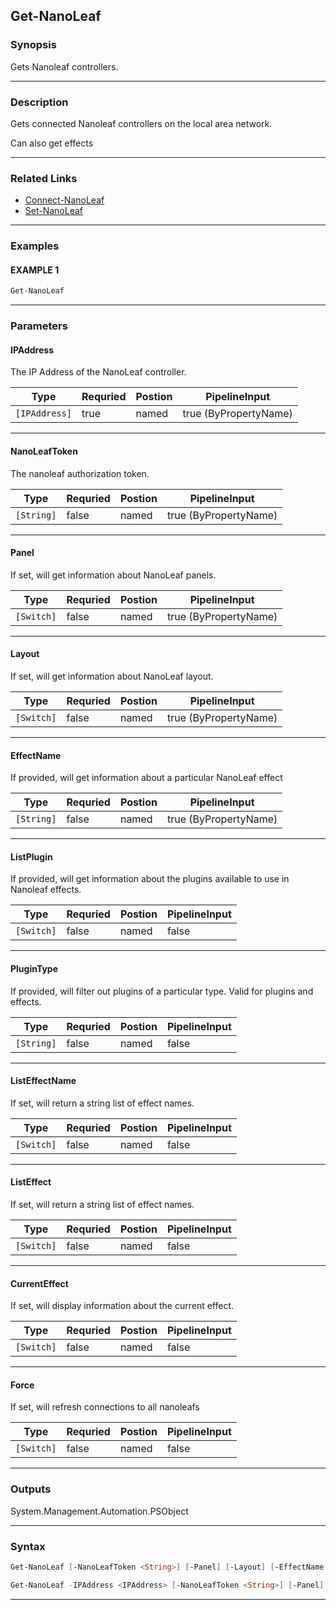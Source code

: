 
Get-NanoLeaf
------------
### Synopsis
Gets Nanoleaf controllers.

---
### Description

Gets connected Nanoleaf controllers on the local area network.

Can also get effects

---
### Related Links
* [Connect-NanoLeaf](Connect-NanoLeaf.md)
* [Set-NanoLeaf](Set-NanoLeaf.md)
---
### Examples
#### EXAMPLE 1
```PowerShell
Get-NanoLeaf
```

---
### Parameters
#### **IPAddress**

The IP Address of the NanoLeaf controller.



|Type             |Requried|Postion|PipelineInput        |
|-----------------|--------|-------|---------------------|
|```[IPAddress]```|true    |named  |true (ByPropertyName)|
---
#### **NanoLeafToken**

The nanoleaf authorization token.



|Type          |Requried|Postion|PipelineInput        |
|--------------|--------|-------|---------------------|
|```[String]```|false   |named  |true (ByPropertyName)|
---
#### **Panel**

If set, will get information about NanoLeaf panels.



|Type          |Requried|Postion|PipelineInput        |
|--------------|--------|-------|---------------------|
|```[Switch]```|false   |named  |true (ByPropertyName)|
---
#### **Layout**

If set, will get information about NanoLeaf layout.



|Type          |Requried|Postion|PipelineInput        |
|--------------|--------|-------|---------------------|
|```[Switch]```|false   |named  |true (ByPropertyName)|
---
#### **EffectName**

If provided, will get information about a particular NanoLeaf effect



|Type          |Requried|Postion|PipelineInput        |
|--------------|--------|-------|---------------------|
|```[String]```|false   |named  |true (ByPropertyName)|
---
#### **ListPlugin**

If provided, will get information about the plugins available to use in Nanoleaf effects.



|Type          |Requried|Postion|PipelineInput|
|--------------|--------|-------|-------------|
|```[Switch]```|false   |named  |false        |
---
#### **PluginType**

If provided, will filter out plugins of a particular type.
Valid for plugins and effects.



|Type          |Requried|Postion|PipelineInput|
|--------------|--------|-------|-------------|
|```[String]```|false   |named  |false        |
---
#### **ListEffectName**

If set, will return a string list of effect names.



|Type          |Requried|Postion|PipelineInput|
|--------------|--------|-------|-------------|
|```[Switch]```|false   |named  |false        |
---
#### **ListEffect**

If set, will return a string list of effect names.



|Type          |Requried|Postion|PipelineInput|
|--------------|--------|-------|-------------|
|```[Switch]```|false   |named  |false        |
---
#### **CurrentEffect**

If set, will display information about the current effect.



|Type          |Requried|Postion|PipelineInput|
|--------------|--------|-------|-------------|
|```[Switch]```|false   |named  |false        |
---
#### **Force**

If set, will refresh connections to all nanoleafs



|Type          |Requried|Postion|PipelineInput|
|--------------|--------|-------|-------------|
|```[Switch]```|false   |named  |false        |
---
### Outputs
System.Management.Automation.PSObject


---
### Syntax
```PowerShell
Get-NanoLeaf [-NanoLeafToken <String>] [-Panel] [-Layout] [-EffectName <String>] [-ListPlugin] [-PluginType <String>] [-ListEffectName] [-ListEffect] [-CurrentEffect] [-Force] [<CommonParameters>]
```
```PowerShell
Get-NanoLeaf -IPAddress <IPAddress> [-NanoLeafToken <String>] [-Panel] [-Layout] [-EffectName <String>] [-ListPlugin] [-PluginType <String>] [-ListEffectName] [-ListEffect] [-CurrentEffect] [-Force] [<CommonParameters>]
```
---


